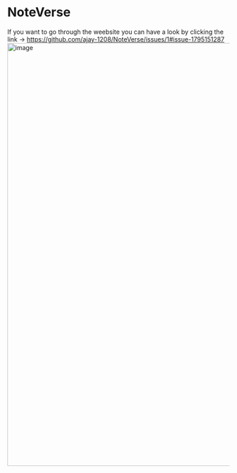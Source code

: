 # NoteVerse
If you want to go through the weebsite you can have a look by clicking the link -> 
https://github.com/ajay-1208/NoteVerse/issues/1#issue-1795151287
<img width="960" alt="image" src="https://github.com/ajay-1208/NoteVerse/assets/95948565/b129ae95-18ae-4513-9ed9-e40210557c64">
